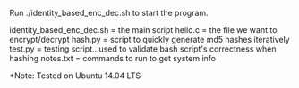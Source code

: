 Run ./identity_based_enc_dec.sh to start the program. 

identity_based_enc_dec.sh = the main script
hello.c = the file we want to encrypt/decrypt
hash.py = script to quickly generate md5 hashes iteratively 
test.py = testing script...used to validate bash script's correctness when hashing
notes.txt = commands to run to get system info 

*Note: Tested on Ubuntu 14.04 LTS

